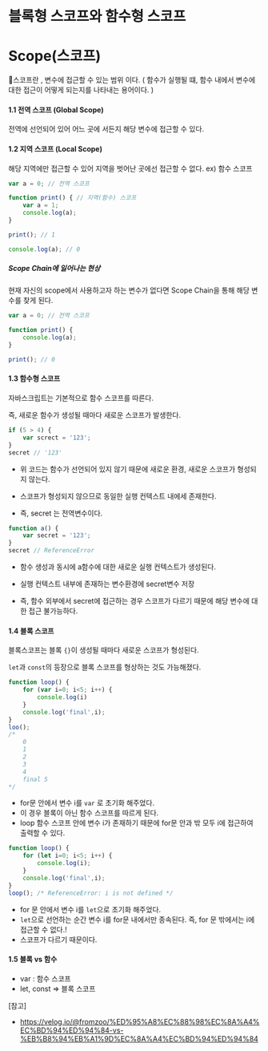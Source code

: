 # 블록형 스코프와 함수형 스코프

# Scope(스코프)

🚩스코프란 , 변수에 접근할 수 있는 범위 이다. ( 함수가 실행될 떄, 함수 내에서 변수에 대한 접근이 어떻게 되는지를 나타내는 용어이다. )

#### 1.1 전역 스코프 (Global Scope)

전역에 선언되어 있어 어느 곳에 서든지 해당 변수에 접근할 수 있다.

#### 1.2 지역 스코프 (Local Scope)

해당 지역에만 접근할 수 있어 지역을 벗어난 곳에선 접근할 수 없다. ex) 함수 스코프 

```javascript
var a = 0; // 전역 스코프

function print() { // 지역(함수) 스코프
    var a = 1;
    console.log(a);
}

print(); // 1

console.log(a); // 0

```

##### Scope Chain에 일어나는 현상

현재 자신의 scope에서 사용하고자 하는 변수가 없다면 Scope Chain을 통해 해당 변수를 찾게 된다. 

```javascript
var a = 0; // 전역 스코프
 
function print() {
    console.log(a);
}

print(); // 0

```



#### 1.3 함수형 스코프

자바스크립트는 기본적으로 함수 스코프를 따른다.

즉, 새로운 함수가 생성될 때마다 새로운 스코프가 발생한다.

```javascript
if (5 > 4) {
    var screct = '123';
}
secret // '123'
```

- 위 코드는 함수가 선언되어 있지 않기 때문에 새로운 환경, 새로운 스코프가 형성되지 않는다. 

- 스코프가 형성되지 않으므로 동일한 실행 컨텍스트 내에세 존재한다.

- 즉, secret 는 전역변수이다. 

```javascript
function a() {
    var secret = '123';
}
secret // ReferenceError
```

- 함수 생성과 동시에 a함수에 대한 새로운 실행 컨텍스트가 생성된다.

- 실행 컨텍스트 내부에 존재하는 변수환경에 secret변수 저장

- 즉, 함수 외부에서 secret에 접근하는 경우 스코프가 다르기 때문에 해당 변수에 대한 접근 불가능하다.



#### 1.4 블록 스코프

블록스코프는 블록 `{}`이 생성될 때마다 새로운 스코프가 형성된다.

`let`과 `const`의 등장으로 블록 스코프를 형상하는 것도 가능해졌다.

```javascript
function loop() {
    for (var i=0; i<5; i++) {
        console.log(i)
    }
    console.log('final',i);
}
loo();
/*
	0
	1
	2
	3
	4
	final 5
*/
```

- for문 안에서 변수 i를 `var` 로 초기화 해주었다.
- 이 경우 블록이 아닌 함수 스코프를 따르게 된다. 
- loop 함수 스코프 안에 변수 i가 존재하기 때문에 for문 안과 밖 모두 i에 접근하여 출력할 수 있다.

```javascript
function loop() {
    for (let i=0; i<5; i++) {
        console.log(i);
    }
    console.log('final',i);
}
loop(); /* ReferenceError: i is not defined */
```

- for 문 안에서 변수 i를 `let`으로 초기화 해주었다.
- `let`으로 선언하는 순간 변수 i를 for문 내에서만 종속된다. 즉, for 문 밖에서는 i에 접근할 수 없다.!
- 스코프가 다르기 때문이다. 



#### 1.5 블록 vs 함수

- var : 함수 스코프
- let, const => 블록 스코프



[참고]

- https://velog.io/@fromzoo/%ED%95%A8%EC%88%98%EC%8A%A4%EC%BD%94%ED%94%84-vs-%EB%B8%94%EB%A1%9D%EC%8A%A4%EC%BD%94%ED%94%84

